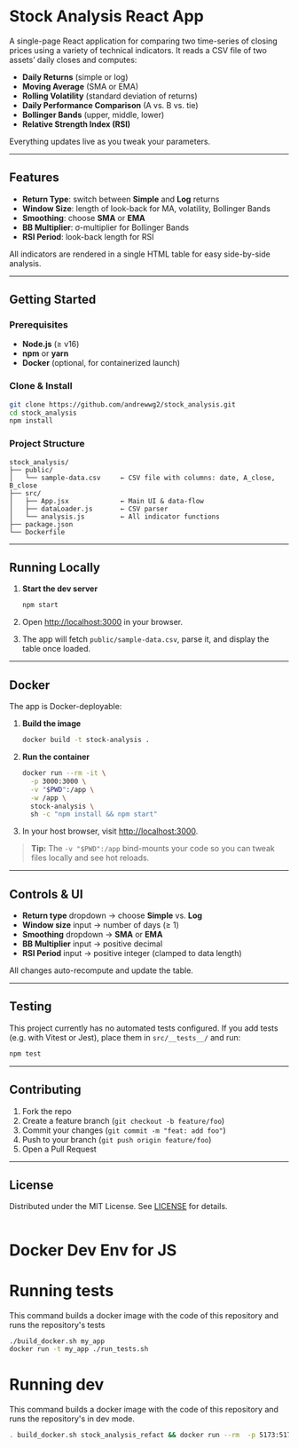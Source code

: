 # Stock Analysis React App

A single-page React application for comparing two time-series of closing prices using a variety of technical indicators. It reads a CSV file of two assets’ daily closes and computes:

- **Daily Returns** (simple or log)  
- **Moving Average** (SMA or EMA)  
- **Rolling Volatility** (standard deviation of returns)  
- **Daily Performance Comparison** (A vs. B vs. tie)  
- **Bollinger Bands** (upper, middle, lower)  
- **Relative Strength Index (RSI)**  

Everything updates live as you tweak your parameters.

---

## Features

- **Return Type**: switch between **Simple** and **Log** returns  
- **Window Size**: length of look-back for MA, volatility, Bollinger Bands  
- **Smoothing**: choose **SMA** or **EMA**  
- **BB Multiplier**: σ-multiplier for Bollinger Bands  
- **RSI Period**: look-back length for RSI  

All indicators are rendered in a single HTML table for easy side-by-side analysis.

---

## Getting Started

### Prerequisites

- **Node.js** (≥ v16)  
- **npm** or **yarn**  
- **Docker** (optional, for containerized launch)

### Clone & Install

```bash
git clone https://github.com/andrewwg2/stock_analysis.git
cd stock_analysis
npm install
````

### Project Structure

```
stock_analysis/
├── public/
│   └── sample-data.csv     ← CSV file with columns: date, A_close, B_close
├── src/
│   ├── App.jsx             ← Main UI & data-flow
│   ├── dataLoader.js       ← CSV parser
│   └── analysis.js         ← All indicator functions
├── package.json
└── Dockerfile
```

---

## Running Locally

1. **Start the dev server**

   ```bash
   npm start
   ```

2. Open [http://localhost:3000](http://localhost:3000) in your browser.

3. The app will fetch `public/sample-data.csv`, parse it, and display the table once loaded.

---

## Docker

The app is Docker-deployable:

1. **Build the image**

   ```bash
   docker build -t stock-analysis .
   ```

2. **Run the container**

   ```bash
   docker run --rm -it \
     -p 3000:3000 \
     -v "$PWD":/app \
     -w /app \
     stock-analysis \
     sh -c "npm install && npm start"
   ```

3. In your host browser, visit [http://localhost:3000](http://localhost:3000).

> **Tip:** The `-v "$PWD":/app` bind-mounts your code so you can tweak files locally and see hot reloads.

---

## Controls & UI

* **Return type** dropdown → choose **Simple** vs. **Log**
* **Window size** input → number of days (≥ 1)
* **Smoothing** dropdown → **SMA** or **EMA**
* **BB Multiplier** input → positive decimal
* **RSI Period** input → positive integer (clamped to data length)

All changes auto-recompute and update the table.

---

## Testing

This project currently has no automated tests configured. If you add tests (e.g. with Vitest or Jest), place them in `src/__tests__/` and run:

```bash
npm test
```

---

## Contributing

1. Fork the repo
2. Create a feature branch (`git checkout -b feature/foo`)
3. Commit your changes (`git commit -m "feat: add foo"`)
4. Push to your branch (`git push origin feature/foo`)
5. Open a Pull Request

---

## License

Distributed under the MIT License. See [LICENSE](LICENSE) for details.

```
```


# Docker Dev Env for JS

# Running tests

This command builds a docker image with the code of this repository and runs the repository's tests

```sh
./build_docker.sh my_app
docker run -t my_app ./run_tests.sh
```
# Running dev

This command builds a docker image with the code of this repository and runs the repository's in dev mode.

```sh
. build_docker.sh stock_analysis_refact && docker run --rm  -p 5173:5173 stock_analysis_refact ./run_dev.sh
```

